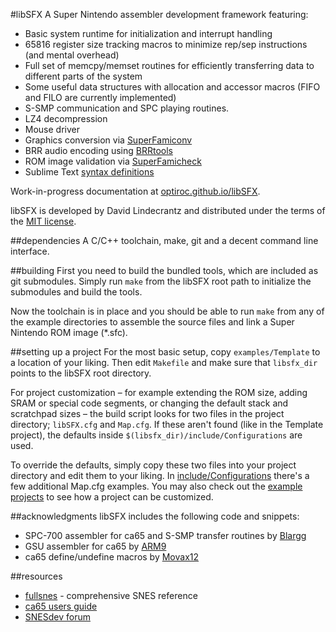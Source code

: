#libSFX
A Super Nintendo assembler development framework featuring:

* Basic system runtime for initialization and interrupt handling
* 65816 register size tracking macros to minimize rep/sep instructions (and mental overhead)
* Full set of memcpy/memset routines for efficiently transferring data to different parts of the system
* Some useful data structures with allocation and accessor macros (FIFO and FILO are currently implemented)
* S-SMP communication and SPC playing routines.
* LZ4 decompression
* Mouse driver
* Graphics conversion via [SuperFamiconv](https://github.com/Optiroc/SuperFamiconv)
* BRR audio encoding using [BRRtools](https://github.com/Optiroc/BRRtools)
* ROM image validation via [SuperFamicheck](https://github.com/Optiroc/SuperFamicheck)
* Sublime Text [syntax definitions](./extras/SublimeText)

Work-in-progress documentation at [optiroc.github.io/libSFX](http://optiroc.github.io/libSFX).

libSFX is developed by David Lindecrantz and distributed under the terms of the [MIT license](./LICENSE).


##dependencies
A C/C++ toolchain, make, git and a decent command line interface. 


##building
First you need to build the bundled tools, which are included as git submodules. Simply run `make` from the libSFX root path to initialize the submodules and build the tools.

Now the toolchain is in place and you should be able to run `make` from any of the example directories to assemble the source files and link a Super Nintendo ROM image (*.sfc).


##setting up a project
For the most basic setup, copy `examples/Template` to a location of your liking. Then edit `Makefile` and make sure that `libsfx_dir` points to the libSFX root directory.

For project customization – for example extending the ROM size, adding SRAM or special code segments, or changing the default stack and scratchpad sizes – the build script looks for two files in the project directory; `libSFX.cfg` and `Map.cfg`. If these aren't found (like in the Template project), the defaults inside `$(libsfx_dir)/include/Configurations` are used.

To override the defaults, simply copy these two files into your project directory and edit them to your liking. In [include/Configurations](./include/Configurations/) there's a few additional Map.cfg examples. You may also check out the [example](./examples/SixteenMegaPower) [projects](./examples/SuperFX) to see how a project can be customized.


##acknowledgments
libSFX includes the following code and snippets:

* SPC-700 assembler for ca65 and S-SMP transfer routines by [Blargg](http://blargg.8bitalley.com)
* GSU assembler for ca65 by [ARM9](https://github.com/ARM9/casfx)
* ca65 define/undefine macros by [Movax12](http://forums.nesdev.com/memberlist.php?mode=viewprofile&u=4680)


##resources
* [fullsnes](http://problemkaputt.de/fullsnes.htm) - comprehensive SNES reference
* [ca65 users guide](https://cc65.github.io/doc/ca65.html)
* [SNESdev forum](http://forums.nesdev.com/viewforum.php?f=12)
